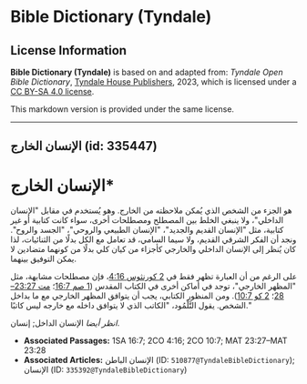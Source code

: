 # Bible Dictionary (Tyndale)

## License Information

**Bible Dictionary (Tyndale)** is based on and adapted from: _Tyndale Open Bible Dictionary_, [Tyndale House Publishers](https://tyndaleopenresources.com/), 2023, which is licensed under a [CC BY-SA 4.0 license](https://creativecommons.org/licenses/by-sa/4.0/legalcode.en).

This markdown version is provided under the same license.



--------------------------------

## الإنسان الخارج (id: 335447)

الإنسان الخارج\*
================

هو الجزء من الشخص الذي يُمكن ملاحظته من الخارج. وهو يُستخدم في مقابل "الإنسان الداخلي"، ولا ينبغي الخلط بين المصطلح ومصطلحات أخرى، سواء كانت كتابية أو غير كتابية، مثل "الإنسان القديم والجديد"، "الإنسان الطبيعي والروحي"، "الجسد والروح". ونجد أن الفكر الشرقي القديم، ولا سيما السامي، قد تعامل مع الكل بدلًا من الثنائيات، لذا كان يُنظر إلى الإنسان الداخلي والخارجي كأجزاء من كيان كلي بدلًا من كونهما متضادين لا يمكن التوفيق بينهما.

على الرغم من أن العبارة تظهر فقط في [2 كورنثوس 4:16](https://ref.ly/2Cor4:16)، فإن مصطلحات مشابهة، مثل "المظهر الخارجي"، توجد في أماكن أخرى في الكتاب المقدس ([1 صم 16:7](https://ref.ly/1Sam16:7)؛ [مت 23:27–28](https://ref.ly/Matt23:27-Matt23:28)؛ [2 كو 10:7](https://ref.ly/2Cor10:7)). ومن المنظور الكتابي، يجب أن يتوافق المظهر الخارجي مع ما بداخل الشخص. يقول التَّلْمُود، "الكاتب الذي لا يتوافق داخله مع خارجه ليس كاتبًا."

*انظر أيضا* الإنسان الداخل; إنسان.

* **Associated Passages:** 1SA 16:7; 2CO 4:16; 2CO 10:7; MAT 23:27–MAT 23:28
* **Associated Articles:** الإنسان الباطن (ID: `510877@TyndaleBibleDictionary`); الإنسان (ID: `335392@TyndaleBibleDictionary`)

